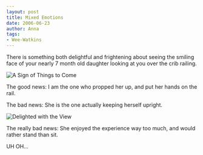 ```yaml
---
layout: post
title: Mixed Emotions
date: 2006-06-23
author: Anna
tags:
- Wee-Watkins
---
```


There is something both delightful and frightening about seeing the smiling face of your nearly 7 month old daughter looking at you over the crib railing.

<div class="figure"><img class="photo" src="http://static.flickr.com/47/173608770_04cf7b5b41.jpg" alt="A Sign of Things to Come" border="0"> </div>

The good news: I am the one who propped her up, and put her hands on the rail. 

The bad news: She is the one actually keeping herself upright.

<div class="figure"><img class="photo" src="http://static.flickr.com/45/173609403_770f92eee2.jpg" alt="Delighted with the View" border="0"> </div>

The really bad news: She enjoyed the experience way too much, and would rather stand than sit. 

UH OH...